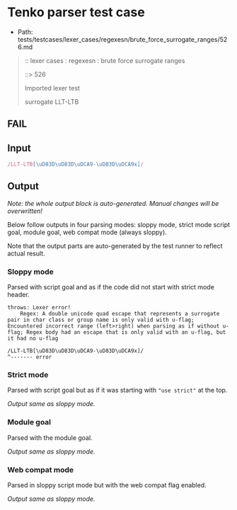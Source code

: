 # Tenko parser test case

- Path: tests/testcases/lexer_cases/regexesn/brute_force_surrogate_ranges/526.md

> :: lexer cases : regexesn : brute force surrogate ranges
>
> ::> 526
>
> Imported lexer test
>
> surrogate LLT-LTB

## FAIL

## Input

`````js
/LLT-LTB[\uD83D\uD83D\uDCA9-\uD83D\uDCA9x]/
`````

## Output

_Note: the whole output block is auto-generated. Manual changes will be overwritten!_

Below follow outputs in four parsing modes: sloppy mode, strict mode script goal, module goal, web compat mode (always sloppy).

Note that the output parts are auto-generated by the test runner to reflect actual result.

### Sloppy mode

Parsed with script goal and as if the code did not start with strict mode header.

`````
throws: Lexer error!
    Regex: A double unicode quad escape that represents a surrogate pair in char class or group name is only valid with u-flag; Encountered incorrect range (left>right) when parsing as if without u-flag; Regex body had an escape that is only valid with an u-flag, but it had no u-flag

/LLT-LTB[\uD83D\uD83D\uDCA9-\uD83D\uDCA9x]/
^------- error
`````

### Strict mode

Parsed with script goal but as if it was starting with `"use strict"` at the top.

_Output same as sloppy mode._

### Module goal

Parsed with the module goal.

_Output same as sloppy mode._

### Web compat mode

Parsed in sloppy script mode but with the web compat flag enabled.

_Output same as sloppy mode._
